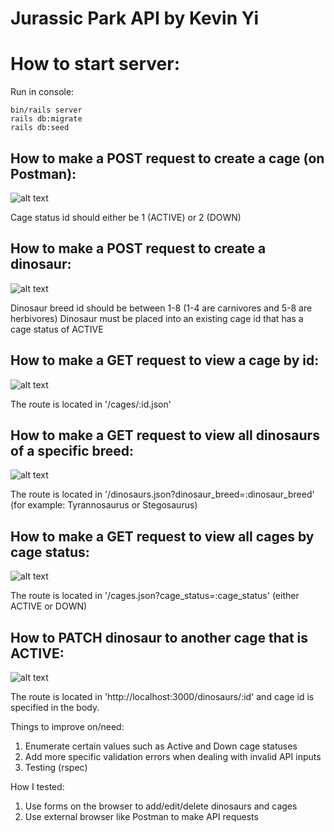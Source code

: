 # Jurassic Park API by Kevin Yi

# How to start server:
Run in console:
```
bin/rails server
rails db:migrate
rails db:seed
```

## How to make a POST request to create a cage (on Postman):
![alt text](https://i.ibb.co/JRCYdm3/Screen-Shot-2021-01-20-at-1-23-17-PM.png)


Cage status id should either be 1 (ACTIVE) or 2 (DOWN)

## How to make a POST request to create a dinosaur:
![alt text](https://i.ibb.co/LdBhkFw/Screen-Shot-2021-01-20-at-1-36-31-PM.png)


Dinosaur breed id should be between 1-8 (1-4 are carnivores and 5-8 are herbivores)
Dinosaur must be placed into an existing cage id that has a cage status of ACTIVE

## How to make a GET request to view a cage by id:
![alt text](https://i.ibb.co/gFCFWrP/Screen-Shot-2021-01-20-at-1-39-45-PM.png)


The route is located in '/cages/:id.json'

## How to make a GET request to view all dinosaurs of a specific breed:
![alt text](https://i.ibb.co/h9pGPZ8/Screen-Shot-2021-01-20-at-1-44-07-PM.png)


The route is located in '/dinosaurs.json?dinosaur_breed=:dinosaur_breed' (for example: Tyrannosaurus or Stegosaurus)

## How to make a GET request to view all cages by cage status:
![alt text](https://i.ibb.co/djhmKkF/Screen-Shot-2021-01-20-at-1-46-50-PM.png)


The route is located in '/cages.json?cage_status=:cage_status' (either ACTIVE or DOWN)

## How to PATCH dinosaur to another cage that is ACTIVE:
![alt text](https://i.ibb.co/xszsHvg/Screen-Shot-2021-01-20-at-1-54-03-PM.png)


The route is located in 'http://localhost:3000/dinosaurs/:id' and cage id is specified in the body. 

Things to improve on/need:
  1. Enumerate certain values such as Active and Down cage statuses
  2. Add more specific validation errors when dealing with invalid API inputs
  3. Testing (rspec)
  
 How I tested:
  1. Use forms on the browser to add/edit/delete dinosaurs and cages
  2. Use external browser like Postman to make API requests
